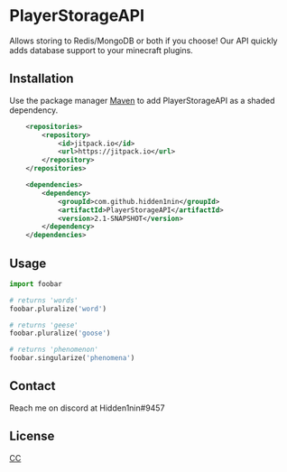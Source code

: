# PlayerStorageAPI
Allows storing to Redis/MongoDB or both if you choose! 
Our API quickly adds database support to your minecraft plugins.

## Installation

Use the package manager [Maven](https://maven.apache.org/) to add PlayerStorageAPI as a shaded dependency.

```xml
    <repositories>
        <repository>
            <id>jitpack.io</id>
            <url>https://jitpack.io</url>
        </repository>
    </repositories>

    <dependencies>
        <dependency>
            <groupId>com.github.hidden1nin</groupId>
            <artifactId>PlayerStorageAPI</artifactId>
            <version>2.1-SNAPSHOT</version>
        </dependency>
    </dependencies>
```

## Usage

```python
import foobar

# returns 'words'
foobar.pluralize('word')

# returns 'geese'
foobar.pluralize('goose')

# returns 'phenomenon'
foobar.singularize('phenomena')
```

## Contact
Reach me on discord at Hidden1nin#9457

## License
[CC](https://creativecommons.org/)
